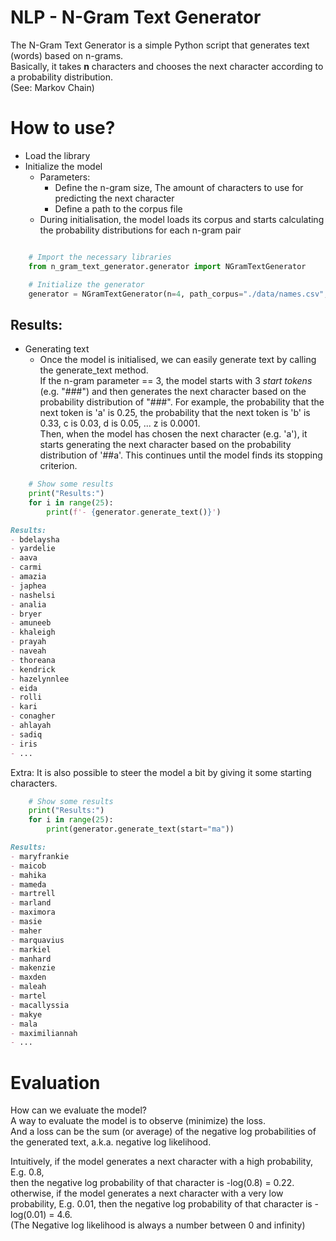 # NLP - N-Gram Text Generator

The N-Gram Text Generator is a simple Python script that generates text (words) based on n-grams.  
Basically, it takes **n** characters and chooses the next character according to a probability distribution.  
(See: Markov Chain)

# How to use?

- Load the library
- Initialize the model
  - Parameters: 
    - Define the n-gram size, The amount of characters to use for predicting the next character
    - Define a path to the corpus file
  - During initialisation, the model loads its corpus and starts calculating the probability distributions for each n-gram pair

```python

    # Import the necessary libraries
    from n_gram_text_generator.generator import NGramTextGenerator

    # Initialize the generator
    generator = NGramTextGenerator(n=4, path_corpus="./data/names.csv", seed=42)
```

## Results:
 - Generating text
   - Once the model is initialised, we can easily generate text by calling the generate_text method.  
     If the n-gram parameter == 3, the model starts with 3 _start tokens_ (e.g. "###") and then generates the next character based on the probability distribution of "###". For example, the probability that the next token is 'a' is 0.25, the probability that the next token is 'b' is 0.33, c is 0.03, d is 0.05, ... z is 0.0001.   
     Then, when the model has chosen the next character (e.g. 'a'), it starts generating the next character based on the probability distribution of '##a'. This continues until the model finds its stopping criterion.   

```python
    # Show some results
    print("Results:")
    for i in range(25):
        print(f'- {generator.generate_text()}')
```
``` md
Results:
- bdelaysha
- yardelie
- aava
- carmi
- amazia
- japhea
- nashelsi
- analia
- bryer
- amuneeb
- khaleigh
- prayah
- naveah
- thoreana
- kendrick
- hazelynnlee
- eida
- rolli
- kari
- conagher
- ahlayah
- sadiq
- iris
- ...
```

Extra: It is also possible to steer the model a bit by giving it some starting characters. 

```python
    # Show some results
    print("Results:")
    for i in range(25):
        print(generator.generate_text(start="ma"))
```
```md
Results:
- maryfrankie
- maicob
- mahika
- mameda
- martrell
- marland
- maximora
- masie
- maher
- marquavius
- markiel
- manhard
- makenzie
- maxden
- maleah
- martel
- macallyssia
- makye
- mala
- maximiliannah
- ...
```

# Evaluation
How can we evaluate the model?  
A way to evaluate the model is to observe (minimize) the loss.  
And a loss can be the sum (or average) of the negative log probabilities of the generated text, a.k.a. negative log likelihood.
  
Intuitively, if the model generates a next character with a high probability, E.g. 0.8,  
then the negative log probability of that character is -log(0.8) = 0.22.
otherwise, if the model generates a next character with a very low probability, E.g. 0.01,
then the negative log probability of that character is -log(0.01) = 4.6.  
(The Negative log likelihood is always a number between 0 and infinity)